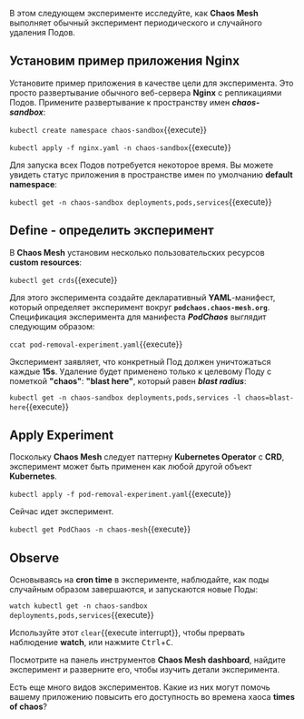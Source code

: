 В этом следующем эксперименте исследуйте, как **Chaos Mesh** выполняет обычный эксперимент периодического и случайного удаления Подов.

## Установим пример приложения Nginx


Установите пример приложения в качестве цели для эксперимента. 
Это просто развертывание обычного веб-сервера **Nginx** с репликациями Подов. 
Примените развертывание к пространству имен **_chaos-sandbox_**:

`kubectl create namespace chaos-sandbox`{{execute}}

`kubectl apply -f nginx.yaml -n chaos-sandbox`{{execute}}

Для запуска всех Подов потребуется некоторое время. 
Вы можете увидеть статус приложения в пространстве имен по умолчанию **default namespace**:

`kubectl get -n chaos-sandbox deployments,pods,services`{{execute}}

## Define - определить эксперимент

В **Chaos Mesh** установим несколько пользовательских ресурсов **custom resources**:

`kubectl get crds`{{execute}}

Для этого эксперимента создайте декларативный **YAML**-манифест, который определяет эксперимент вокруг **`podchaos.chaos-mesh.org`**. 
Спецификация эксперимента для манифеста **_PodChaos_** выглядит следующим образом:

`ccat pod-removal-experiment.yaml`{{execute}}

Эксперимент заявляет, что конкретный Под должен уничтожаться каждые **15s**. 
Удаление будет применено только к целевому Поду с пометкой **"chaos"**: **"blast here"**, который равен **_blast radius_**:

`kubectl get -n chaos-sandbox deployments,pods,services -l chaos=blast-here`{{execute}}

## Apply Experiment

Поскольку **Chaos Mesh** следует паттерну **Kubernetes Operator** с **CRD**, эксперимент может быть применен как любой другой объект **Kubernetes**.

`kubectl apply -f pod-removal-experiment.yaml`{{execute}}

Сейчас идет эксперимент.

`kubectl get PodChaos -n chaos-mesh`{{execute}}

## Observe

Основываясь на **cron time** в эксперименте, наблюдайте, как поды случайным образом завершаются, и запускаются новые Поды:

`watch kubectl get -n chaos-sandbox deployments,pods,services`{{execute}}

Используйте этот `clear`{{execute interrupt}}, чтобы прервать наблюдение **watch**, или нажмите <kbd>Ctrl</kbd>+<kbd>C</kbd>.

Посмотрите на панель инструментов **Chaos Mesh dashboard**, найдите эксперимент и разверните его, чтобы изучить детали эксперимента.

Есть еще много видов экспериментов. Какие из них могут помочь вашему приложению повысить его доступность во времена хаоса **times of chaos**?
